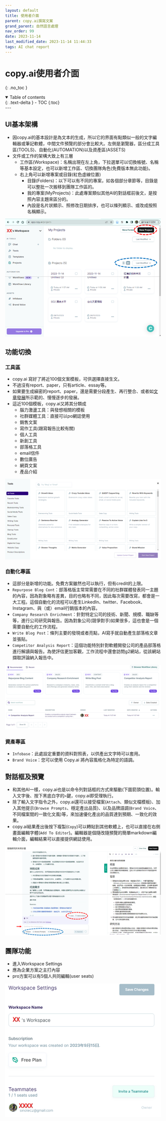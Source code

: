 ```yaml
---
layout: default
title: 使用者介面
parent: copy.ai撰寫文案
grand_parent: 自然語言處理
nav_order: 99
date: 2023-11-14
last_modified_date: 2023-11-14 11:44:33
tags: AI chat report
---
```


# copy.ai使用者介面
{: .no_toc }

<details open markdown="block">
  <summary>
    Table of contents
  </summary>
  {: .text-delta }
- TOC
{:toc}
</details>
---

## UI基本架構

- 因copy.ai的基本設計是為文本的生成，所以它的界面有點類似一般的文字編輯器或筆記軟體，中間文件預覽的部分會比較大。左側是瀏覽器，區分成工具區(TOOLS)、自動化(AUTOMATION)以及資產區(ASSETS)
- 文件或工作的架構大致上有三層
  - 工作區(Workspace)：名稱出現在左上角，下拉選單可以切換帳號、名稱等基本設定，也可以新增工作區、切換團隊角色(免費版本無此功能)。
  - 右上角可以新增專案或目錄(紅色虛線位置)
    - 目錄(Folders)：以下可以有不同的專案，如各個部分章節等，目錄是可以整批一次搬移到團隊工作區的。
    - 我的專案(MyProjects)：此處專案類似其他AI的對話框前後文，是按照內容主題來區分的。
    - 內設是名片狀顯示、照修改日期排序，也可以條列顯示、或改成按照名稱顯示。

![](2023-11-14-13-51-51.png)

## 功能切換

### 工具區

- copy.ai 寫好了將近100個文案模板，可供選擇直接生文。
- 不過沒有report、paper，只有article、essay等。
- 如果要生成縝密的report、paper，還是需要分段產生、再行整合、或者如[文章發展](./proposal.md)所示範的、慢慢逐步的發展。
- 這近100個模板，copy.ai又將其分類成
  - 腦力激盪工具：與發想相關的模板
  - 社群媒體工具：直接可以po網誌使用
  - 銷售文案
  - 寫作工具(跟寫報告比較有關)
  - 個人工具
  - 新創工具
  - 部落格工具
  - email信件
  - 數位廣告
  - 網頁文案
  - 產品介紹

![](2023-11-14-14-19-01.png)

### 自動化專區

- 這部分是新增的功能。免費方案雖然也可以執行，但有credit的上限。
- `Repurpose Blog Cont`：部落格版主常常需要在不同的社群媒體發表同一主題的內容，因為對象略有差異，目的也略有不同，因此每次需要改寫，都會是一大工程。這個自動化的流程可以產生LinkedIn、twitter、Facebook、Instagram、與（或）email行銷版本的內容。
- `Company Research Enrichment`：針對特定公司的技術、新聞、規模、職缺等等，進行公司研究與報告。因為對象公司(競爭對手)如果很多，這也會是一個需要自動化的工作流程。
- `Write Blog Post`：條列主要的發現或者亮點，AI寫手就自動產生部落格文章並張貼。
- `Competitor Analysis Report`：這個功能特別針對軟體開發公司的產品部落格進行解讀與報告。為使評估更加客觀，工作流程中還會訪問g2網站，從該網站擷取評論納入報告中。

![](2023-11-14-14-57-40.png)
### 資產專區

- `Infobase`：此處設定重要的資料對照表，以供產出文字時可以套用。
- `Brand Voice`：您可以使用 Copy.ai 將內容風格化為特定的語調。

## 對話框及預覽

- 和其他AI一樣，copy.ai也是以命令列對話框的方式來驅動(下圖箭頭位置)。輸入文字後、按下黑底白字的`>`鍵，copy.ai即受理執行。
- 除了輸入文字指令之外，copy.ai還可以接受檔案(`Attach`、類似文檔模板)、加入其他提示(`Browse Prompts`、穩定產出品質)、以及品牌語調(`Brand Voice`、不同檔案間的一致化文風)等，來加速優化產出的品質達到預期、一致化的效果。
- copy.ai結果產出後按下複製(`Copy`)可以轉貼到其他軟體上，也可以直接在右側畫面編輯字體(`Add To Editor`)。編輯器是個隨改隨預覽的簡單markdown編輯介面，編輯結果可以直接提供網誌使用。

![](2023-11-14-14-05-00.png)

## 團隊功能

- 進入Workspace Settings
- 應為企業方案之主打內容
- pro方案可以有5個人共同編輯(user seats)

![](2023-11-14-14-21-40.png)
